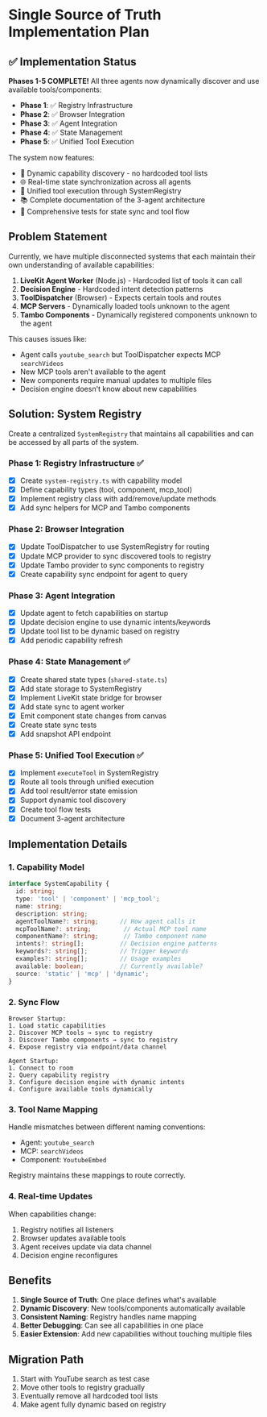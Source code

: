# Single Source of Truth Implementation Plan

## ✅ Implementation Status

**Phases 1-5 COMPLETE!** All three agents now dynamically discover and use available tools/components:

- **Phase 1**: ✅ Registry Infrastructure 
- **Phase 2**: ✅ Browser Integration
- **Phase 3**: ✅ Agent Integration  
- **Phase 4**: ✅ State Management
- **Phase 5**: ✅ Unified Tool Execution

The system now features:
- 🔄 Dynamic capability discovery - no hardcoded tool lists
- 🌐 Real-time state synchronization across all agents
- 🔧 Unified tool execution through SystemRegistry
- 📚 Complete documentation of the 3-agent architecture
- 🧪 Comprehensive tests for state sync and tool flow

## Problem Statement

Currently, we have multiple disconnected systems that each maintain their own understanding of available capabilities:

1. **LiveKit Agent Worker** (Node.js) - Hardcoded list of tools it can call
2. **Decision Engine** - Hardcoded intent detection patterns
3. **ToolDispatcher** (Browser) - Expects certain tools and routes
4. **MCP Servers** - Dynamically loaded tools unknown to the agent
5. **Tambo Components** - Dynamically registered components unknown to the agent

This causes issues like:
- Agent calls `youtube_search` but ToolDispatcher expects MCP `searchVideos`
- New MCP tools aren't available to the agent
- New components require manual updates to multiple files
- Decision engine doesn't know about new capabilities

## Solution: System Registry

Create a centralized `SystemRegistry` that maintains all capabilities and can be accessed by all parts of the system.

### Phase 1: Registry Infrastructure ✅
- [x] Create `system-registry.ts` with capability model
- [x] Define capability types (tool, component, mcp_tool)
- [x] Implement registry class with add/remove/update methods
- [x] Add sync helpers for MCP and Tambo components

### Phase 2: Browser Integration
- [x] Update ToolDispatcher to use SystemRegistry for routing
- [x] Update MCP provider to sync discovered tools to registry
- [x] Update Tambo provider to sync components to registry
- [x] Create capability sync endpoint for agent to query

### Phase 3: Agent Integration
- [x] Update agent to fetch capabilities on startup
- [x] Update decision engine to use dynamic intents/keywords
- [x] Update tool list to be dynamic based on registry
- [x] Add periodic capability refresh

### Phase 4: State Management ✅
- [x] Create shared state types (`shared-state.ts`)
- [x] Add state storage to SystemRegistry
- [x] Implement LiveKit state bridge for browser
- [x] Add state sync to agent worker
- [x] Emit component state changes from canvas
- [x] Create state sync tests
- [x] Add snapshot API endpoint

### Phase 5: Unified Tool Execution ✅
- [x] Implement `executeTool` in SystemRegistry
- [x] Route all tools through unified execution
- [x] Add tool result/error state emission
- [x] Support dynamic tool discovery
- [x] Create tool flow tests
- [x] Document 3-agent architecture

## Implementation Details

### 1. Capability Model
```typescript
interface SystemCapability {
  id: string;
  type: 'tool' | 'component' | 'mcp_tool';
  name: string;
  description: string;
  agentToolName?: string;      // How agent calls it
  mcpToolName?: string;         // Actual MCP tool name
  componentName?: string;       // Tambo component name
  intents?: string[];          // Decision engine patterns
  keywords?: string[];         // Trigger keywords
  examples?: string[];         // Usage examples
  available: boolean;          // Currently available?
  source: 'static' | 'mcp' | 'dynamic';
}
```

### 2. Sync Flow

```
Browser Startup:
1. Load static capabilities
2. Discover MCP tools → sync to registry
3. Discover Tambo components → sync to registry
4. Expose registry via endpoint/data channel

Agent Startup:
1. Connect to room
2. Query capability registry
3. Configure decision engine with dynamic intents
4. Configure available tools dynamically
```

### 3. Tool Name Mapping

Handle mismatches between different naming conventions:
- Agent: `youtube_search`
- MCP: `searchVideos`
- Component: `YoutubeEmbed`

Registry maintains these mappings to route correctly.

### 4. Real-time Updates

When capabilities change:
1. Registry notifies all listeners
2. Browser updates available tools
3. Agent receives update via data channel
4. Decision engine reconfigures

## Benefits

1. **Single Source of Truth**: One place defines what's available
2. **Dynamic Discovery**: New tools/components automatically available
3. **Consistent Naming**: Registry handles name mapping
4. **Better Debugging**: Can see all capabilities in one place
5. **Easier Extension**: Add new capabilities without touching multiple files

## Migration Path

1. Start with YouTube search as test case
2. Move other tools to registry gradually
3. Eventually remove all hardcoded tool lists
4. Make agent fully dynamic based on registry 